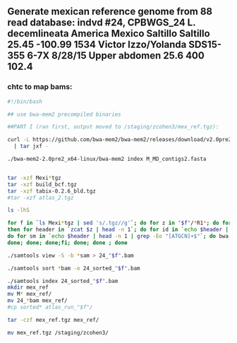 ## Generate mexican reference genome from 88 read database: indvd #24, CPBWGS_24	L. decemlineata	America	Mexico	Saltillo	Saltillo	25.45	-100.99	1534			Victor Izzo/Yolanda				SDS15-355	6-7X	8/28/15	Upper abdomen			25.6	400	102.4

### chtc to map bams:
```bash
#!/bin/bash

## use bwa-mem2 precompiled binaries

##PART I (ran first, output moved to /staging/zcohen3/mex_ref.tgz):

curl -L https://github.com/bwa-mem2/bwa-mem2/releases/download/v2.0pre2/bwa-mem2-2.0pre2_x64-linux.tar.bz2 \
  | tar jxf -

./bwa-mem2-2.0pre2_x64-linux/bwa-mem2 index M_MD_contigs2.fasta 


tar -xzf Mexi*tgz
tar -xzf build_bcf.tgz
tar -xzf tabix-0.2.6_bld.tgz
#tar -xzf atlas_2.tgz

ls -lhS

for f in `ls Mexi*tgz | sed 's/.tgz//g'`; do for z in "$f"/*R1*; do for j in "$f"/*R2*; do if [[ "$z" ==  *"$f"* ]] && [[ "$j" == *"$f"* ]]; \
then for header in `zcat $z | head -n 1`; do for id in `echo $header | head -n 1 | cut -f 1-4 -d":" | sed 's/@//' | sed 's/:/_/g'`; \
do for sm in `echo $header | head -n 1 | grep -Eo "[ATGCN]+$"`; do bwa-mem2-2.0pre2_x64-linux/bwa-mem2 mem -R "@RG\tID:$f\tSM:$id"_"$sm\tLB:$id"_"$sm\tPL:ILLUMINA" M_MD_contigs2.fasta "$z" "$j" >  24_"$f".sam; \
done; done; done;fi; done; done ; done

./samtools view -S -b *sam > 24_"$f".bam

./samtools sort *bam -o 24_sorted_"$f".bam

./samtools index 24_sorted_"$f".bam
mkdir mex_ref
mv M* mex_ref/
mv 24_*bam mex_ref/
#cp sorted* atlas_run_"$f"/

tar -czf mex_ref.tgz mex_ref/

mv mex_ref.tgz /staging/zcohen3/
```
